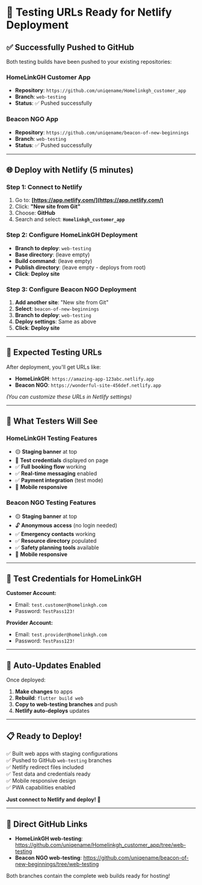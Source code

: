 # 🚀 Testing URLs Ready for Netlify Deployment

## ✅ **Successfully Pushed to GitHub**

Both testing builds have been pushed to your existing repositories:

### **HomeLinkGH Customer App**
- **Repository**: `https://github.com/uniqename/Homelinkgh_customer_app`
- **Branch**: `web-testing`
- **Status**: ✅ Pushed successfully

### **Beacon NGO App**
- **Repository**: `https://github.com/uniqename/beacon-of-new-beginnings`
- **Branch**: `web-testing`  
- **Status**: ✅ Pushed successfully

---

## 🌐 **Deploy with Netlify (5 minutes)**

### **Step 1: Connect to Netlify**
1. Go to: **[https://app.netlify.com/](https://app.netlify.com/)**
2. Click: **"New site from Git"**
3. Choose: **GitHub**
4. Search and select: **`Homelinkgh_customer_app`**

### **Step 2: Configure HomeLinkGH Deployment**
- **Branch to deploy**: `web-testing`
- **Base directory**: (leave empty)
- **Build command**: (leave empty)
- **Publish directory**: (leave empty - deploys from root)
- **Click**: **Deploy site**

### **Step 3: Configure Beacon NGO Deployment**
1. **Add another site**: "New site from Git"
2. **Select**: `beacon-of-new-beginnings`
3. **Branch to deploy**: `web-testing`
4. **Deploy settings**: Same as above
5. **Click**: **Deploy site**

---

## 🎯 **Expected Testing URLs**

After deployment, you'll get URLs like:
- **HomeLinkGH**: `https://amazing-app-123abc.netlify.app`
- **Beacon NGO**: `https://wonderful-site-456def.netlify.app`

*(You can customize these URLs in Netlify settings)*

---

## 🧪 **What Testers Will See**

### **HomeLinkGH Testing Features**
- 🟡 **Staging banner** at top
- 🔐 **Test credentials** displayed on page
- ✅ **Full booking flow** working
- ✅ **Real-time messaging** enabled
- ✅ **Payment integration** (test mode)
- 📱 **Mobile responsive**

### **Beacon NGO Testing Features**
- 🟡 **Staging banner** at top
- 🔓 **Anonymous access** (no login needed)
- ✅ **Emergency contacts** working
- ✅ **Resource directory** populated
- ✅ **Safety planning tools** available
- 📱 **Mobile responsive**

---

## 🔐 **Test Credentials for HomeLinkGH**

**Customer Account:**
- Email: `test.customer@homelinkgh.com`
- Password: `TestPass123!`

**Provider Account:**
- Email: `test.provider@homelinkgh.com`
- Password: `TestPass123!`

---

## 🔄 **Auto-Updates Enabled**

Once deployed:
1. **Make changes** to apps
2. **Rebuild**: `flutter build web`
3. **Copy to web-testing branches** and push
4. **Netlify auto-deploys** updates

---

## 📋 **Ready to Deploy!**

✅ Built web apps with staging configurations  
✅ Pushed to GitHub `web-testing` branches  
✅ Netlify redirect files included  
✅ Test data and credentials ready  
✅ Mobile responsive design  
✅ PWA capabilities enabled  

**Just connect to Netlify and deploy! 🚀**

---

## 🔗 **Direct GitHub Links**

- **HomeLinkGH web-testing**: https://github.com/uniqename/Homelinkgh_customer_app/tree/web-testing
- **Beacon NGO web-testing**: https://github.com/uniqename/beacon-of-new-beginnings/tree/web-testing

Both branches contain the complete web builds ready for hosting!